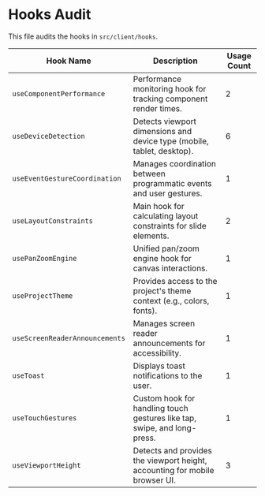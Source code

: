 # Hooks Audit

This file audits the hooks in `src/client/hooks`.

| Hook Name | Description | Usage Count |
| --- | --- | --- |
| `useComponentPerformance` | Performance monitoring hook for tracking component render times. | 2 |
| `useDeviceDetection` | Detects viewport dimensions and device type (mobile, tablet, desktop). | 6 |
| `useEventGestureCoordination` | Manages coordination between programmatic events and user gestures. | 1 |
| `useLayoutConstraints` | Main hook for calculating layout constraints for slide elements. | 2 |
| `usePanZoomEngine` | Unified pan/zoom engine hook for canvas interactions. | 1 |
| `useProjectTheme` | Provides access to the project's theme context (e.g., colors, fonts). | 1 |
| `useScreenReaderAnnouncements` | Manages screen reader announcements for accessibility. | 1 |
| `useToast` | Displays toast notifications to the user. | 1 |
| `useTouchGestures` | Custom hook for handling touch gestures like tap, swipe, and long-press. | 1 |
| `useViewportHeight` | Detects and provides the viewport height, accounting for mobile browser UI. | 3 |
